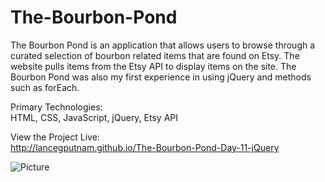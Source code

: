 The-Bourbon-Pond
==============================
The Bourbon Pond is an application that allows users to browse through a curated selection of bourbon related items that are found on Etsy. The website pulls items from the Etsy API to display items on the site. The Bourbon Pond was also my first experience in using jQuery and methods such as forEach.

Primary Technologies: <br>
HTML, CSS, JavaScript, jQuery, Etsy API

View the Project Live: <br>
http://lancegputnam.github.io/The-Bourbon-Pond-Day-11-jQuery

![Picture](https://farm4.staticflickr.com/3914/14461138177_3838000812_o.png)
